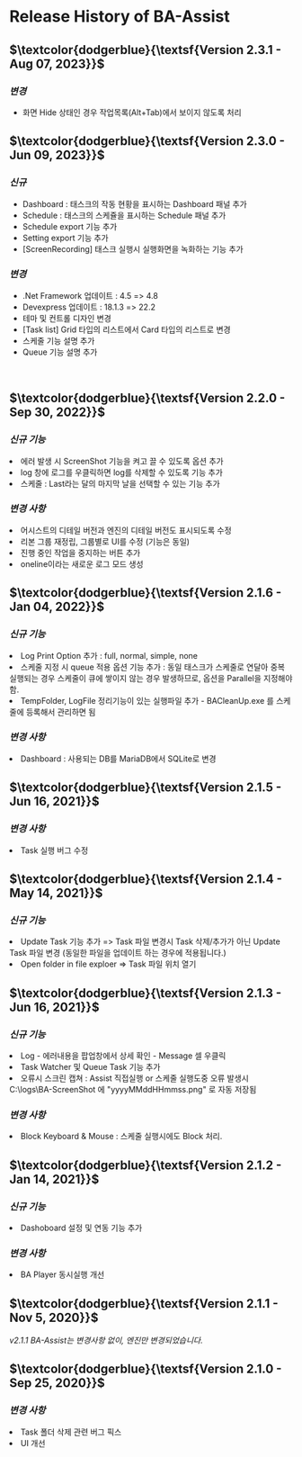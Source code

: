 # **Release History of BA-Assist**   

## **$\textcolor{dodgerblue}{\textsf{Version 2.3.1 - Aug 07, 2023}}$**  
### *변경*
- 화면 Hide 상태인 경우 작업목록(Alt+Tab)에서 보이지 않도록 처리

## **$\textcolor{dodgerblue}{\textsf{Version 2.3.0 - Jun 09, 2023}}$**   
### *신규*    
- Dashboard : 태스크의 작동 현황을 표시하는 Dashboard 패널 추가   
- Schedule :  태스크의 스케쥴을 표시하는 Schedule 패널 추가   
- Schedule export 기능 추가   
- Setting export 기능 추가    
- [ScreenRecording] 태스크 실행시 실행화면을 녹화하는 기능 추가   
  
### *변경*   
- .Net Framework 업데이트 : 4.5 => 4.8    
- Devexpress 업데이트 : 18.1.3 => 22.2  
- 테마 및 컨트롤 디자인 변경   
- [Task list] Grid 타입의 리스트에서 Card 타입의 리스트로 변경   
- 스케줄 기능 설명 추가    
- Queue 기능 설명 추가    
  
<br/>


## **$\textcolor{dodgerblue}{\textsf{Version 2.2.0 - Sep 30, 2022}}$**     

### *신규 기능*   
<li>에러 발생 시 ScreenShot 기능을 켜고 끌 수 있도록 옵션 추가</li>
          <li>log 창에 로그를 우클릭하면 log를 삭제할 수 있도록 기능 추가</li>
          <li>스케줄 : Last라는 달의 마지막 날을 선택할 수 있는 기능 추가</li>   
          
### *변경 사항*   
<li>어시스트의 디테일 버전과 엔진의 디테일 버전도 표시되도록 수정</li>
<li>리본 그룹 재정립, 그룹별로 UI를 수정 (기능은 동일)</li>
<li>진행 중인 작업을 중지하는 버튼 추가</li>
<li>oneline이라는 새로운 로그 모드 생성</li>   

## **$\textcolor{dodgerblue}{\textsf{Version 2.1.6 - Jan 04, 2022}}$**     

### *신규 기능*    
<li>Log Print Option 추가 : full, normal, simple, none</li>
<li>스케줄 지정 시 queue 적용 옵션 기능 추가 : 동일 태스크가 스케줄로 연달아 중복 실행되는 경우 스케줄이 큐에 쌓이지 않는 경우 발생하므로, 옵션을 Parallel을 지정해야 함. </li>
<li>TempFolder, LogFile 정리기능이 있는 실행파일 추가 - BACleanUp.exe 를 스케줄에 등록해서 관리하면 됨</li>    

### *변경 사항*     
<li>Dashboard : 사용되는 DB를 MariaDB에서 SQLite로 변경</li>    

## **$\textcolor{dodgerblue}{\textsf{Version 2.1.5 - Jun 16, 2021}}$**     

### *변경 사항*     
<li>Task 실행 버그 수정</li>    

## **$\textcolor{dodgerblue}{\textsf{Version 2.1.4 - May 14, 2021}}$**     

### *신규 기능*    
<li>Update Task 기능 추가  => Task 파일 변경시 Task 삭제/추가가 아닌 Update Task 파일 변경 (동일한 파일을 업데이트 하는 경우에 적용됩니다.)</li>
<li>Open folder in file exploer  => Task 파일 위치 열기</li>    

## **$\textcolor{dodgerblue}{\textsf{Version 2.1.3 - Jun 16, 2021}}$**     

### *신규 기능*   
<li>Log - 에러내용을 팝업창에서 상세 확인 - Message 셀 우클릭 </li>
<li>Task Watcher 및 Queue Task 기능 추가</li>
<li>오류시 스크린 캡쳐 : Assist 직접실행 or 스케줄 실행도중 오류 발생시  C:\logs\BA-ScreenShot 에 "yyyyMMddHHmmss.png" 로 자동 저장됨</li>    

### *변경 사항*   
<li>Block Keyboard & Mouse : 스케줄 실행시에도 Block 처리.</li>     

## **$\textcolor{dodgerblue}{\textsf{Version 2.1.2 - Jan 14, 2021}}$**     

### *신규 기능*    
<li>Dashoboard 설정 및 연동 기능 추가 </li>   

### *변경 사항*   
<li>BA Player 동시실행 개선</li>    

## **$\textcolor{dodgerblue}{\textsf{Version 2.1.1 - Nov 5, 2020}}$**     

*v2.1.1 BA-Assist는 변경사항 없이, 엔진만 변경되었습니다.*    


## **$\textcolor{dodgerblue}{\textsf{Version 2.1.0 - Sep 25, 2020}}$**     
### *변경 사항*    
<li>Task 폴더 삭제 관련 버그 픽스</li>        
<li>UI 개선</li>
